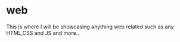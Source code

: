 # web
This is where I will be showcasing anything web related such as any HTML,CSS and JS and more..
